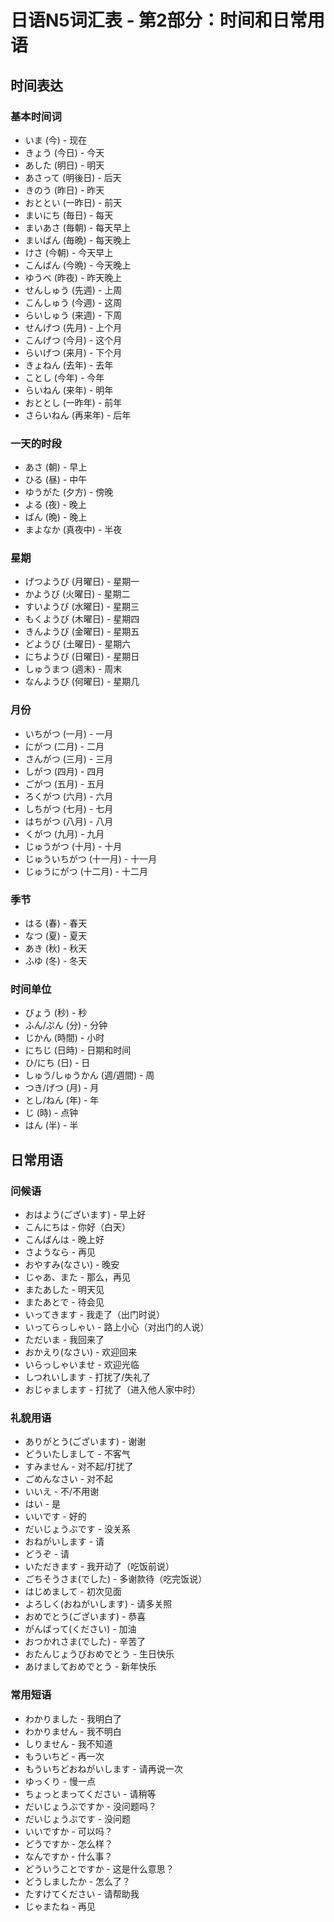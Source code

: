 # 日语N5词汇表 - 第2部分：时间和日常用语

## 时间表达
### 基本时间词
- いま (今) - 现在
- きょう (今日) - 今天
- あした (明日) - 明天
- あさって (明後日) - 后天
- きのう (昨日) - 昨天
- おととい (一昨日) - 前天
- まいにち (毎日) - 每天
- まいあさ (毎朝) - 每天早上
- まいばん (毎晩) - 每天晚上
- けさ (今朝) - 今天早上
- こんばん (今晩) - 今天晚上
- ゆうべ (昨夜) - 昨天晚上
- せんしゅう (先週) - 上周
- こんしゅう (今週) - 这周
- らいしゅう (来週) - 下周
- せんげつ (先月) - 上个月
- こんげつ (今月) - 这个月
- らいげつ (来月) - 下个月
- きょねん (去年) - 去年
- ことし (今年) - 今年
- らいねん (来年) - 明年
- おととし (一昨年) - 前年
- さらいねん (再来年) - 后年

### 一天的时段
- あさ (朝) - 早上
- ひる (昼) - 中午
- ゆうがた (夕方) - 傍晚
- よる (夜) - 晚上
- ばん (晩) - 晚上
- まよなか (真夜中) - 半夜

### 星期
- げつようび (月曜日) - 星期一
- かようび (火曜日) - 星期二
- すいようび (水曜日) - 星期三
- もくようび (木曜日) - 星期四
- きんようび (金曜日) - 星期五
- どようび (土曜日) - 星期六
- にちようび (日曜日) - 星期日
- しゅうまつ (週末) - 周末
- なんようび (何曜日) - 星期几

### 月份
- いちがつ (一月) - 一月
- にがつ (二月) - 二月
- さんがつ (三月) - 三月
- しがつ (四月) - 四月
- ごがつ (五月) - 五月
- ろくがつ (六月) - 六月
- しちがつ (七月) - 七月
- はちがつ (八月) - 八月
- くがつ (九月) - 九月
- じゅうがつ (十月) - 十月
- じゅういちがつ (十一月) - 十一月
- じゅうにがつ (十二月) - 十二月

### 季节
- はる (春) - 春天
- なつ (夏) - 夏天
- あき (秋) - 秋天
- ふゆ (冬) - 冬天

### 时间单位
- びょう (秒) - 秒
- ふん/ぷん (分) - 分钟
- じかん (時間) - 小时
- にちじ (日時) - 日期和时间
- ひ/にち (日) - 日
- しゅう/しゅうかん (週/週間) - 周
- つき/げつ (月) - 月
- とし/ねん (年) - 年
- じ (時) - 点钟
- はん (半) - 半

## 日常用语
### 问候语
- おはよう(ございます) - 早上好
- こんにちは - 你好（白天）
- こんばんは - 晚上好
- さようなら - 再见
- おやすみ(なさい) - 晚安
- じゃあ、また - 那么，再见
- またあした - 明天见
- またあとで - 待会见
- いってきます - 我走了（出门时说）
- いってらっしゃい - 路上小心（对出门的人说）
- ただいま - 我回来了
- おかえり(なさい) - 欢迎回来
- いらっしゃいませ - 欢迎光临
- しつれいします - 打扰了/失礼了
- おじゃまします - 打扰了（进入他人家中时）

### 礼貌用语
- ありがとう(ございます) - 谢谢
- どういたしまして - 不客气
- すみません - 对不起/打扰了
- ごめんなさい - 对不起
- いいえ - 不/不用谢
- はい - 是
- いいです - 好的
- だいじょうぶです - 没关系
- おねがいします - 请
- どうぞ - 请
- いただきます - 我开动了（吃饭前说）
- ごちそうさま(でした) - 多谢款待（吃完饭说）
- はじめまして - 初次见面
- よろしく(おねがいします) - 请多关照
- おめでとう(ございます) - 恭喜
- がんばって(ください) - 加油
- おつかれさま(でした) - 辛苦了
- おたんじょうびおめでとう - 生日快乐
- あけましておめでとう - 新年快乐

### 常用短语
- わかりました - 我明白了
- わかりません - 我不明白
- しりません - 我不知道
- もういちど - 再一次
- もういちどおねがいします - 请再说一次
- ゆっくり - 慢一点
- ちょっとまってください - 请稍等
- だいじょうぶですか - 没问题吗？
- だいじょうぶです - 没问题
- いいですか - 可以吗？
- どうですか - 怎么样？
- なんですか - 什么事？
- どういうことですか - 这是什么意思？
- どうしましたか - 怎么了？
- たすけてください - 请帮助我
- じゃまたね - 再见
